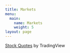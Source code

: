 ```yaml
---
title: Markets
menu:
  main:
    name: Markets
    weight: 5
layout: page
---
```


<!-- TradingView Widget BEGIN -->
<div class="tradingview-widget-container">
  <div class="tradingview-widget-container__widget"></div>
  <div class="tradingview-widget-copyright"><a href="https://www.tradingview.com/markets/stocks-usa/" rel="noopener" target="_blank"><span class="blue-text">Stock Quotes</span></a> by TradingView</div>
  <script type="text/javascript" src="https://s3.tradingview.com/external-embedding/embed-widget-market-quotes.js" async>
  {
  "locale": "en",
  "symbolsGroups": [
    {
      "symbols": [
        {
          "displayName": "Jpmorgan Chase & Co",
          "name": "NYSE:JPM"
        },
        {
          "displayName": "Wells Fargo Co New",
          "name": "NYSE:WFC"
        },
        {
          "displayName": "Bank Amer Corp",
          "name": "NYSE:BAC"
        },
        {
          "displayName": "Hsbc Hldgs Plc",
          "name": "NYSE:HSBC"
        },
        {
          "displayName": "Citigroup Inc",
          "name": "NYSE:C"
        },
        {
          "displayName": "Mastercard Incorporated",
          "name": "NYSE:MA"
        }
      ],
      "name": "Financial"
    },
    {
      "symbols": [
        {
          "displayName": "Apple",
          "name": "NASDAQ:AAPL"
        },
        {
          "displayName": "Google Inc",
          "name": "NASDAQ:GOOGL"
        },
        {
          "displayName": "Microsoft Corp",
          "name": "NASDAQ:MSFT"
        },
        {
          "displayName": "Facebook Inc",
          "name": "NASDAQ:FB"
        },
        {
          "displayName": "Oracle Corp",
          "name": "NYSE:ORCL"
        },
        {
          "displayName": "Intel Corp",
          "name": "NASDAQ:INTC"
        }
      ],
      "name": "Technology"
    },
    {
      "symbols": [
        {
          "displayName": "Amazon Com Inc",
          "name": "NASDAQ:AMZN"
        },
        {
          "displayName": "Alibaba Group Hldg Ltd",
          "name": "NYSE:BABA"
        },
        {
          "displayName": "At&t Inc",
          "name": "NYSE:T"
        },
        {
          "displayName": "Wal-mart Stores Inc",
          "name": "NYSE:WMT"
        },
        {
          "displayName": "China Mobile Limited",
          "name": "NYSE:CHL"
        },
        {
          "displayName": "Visa Inc",
          "name": "NYSE:V"
        }
      ],
      "name": "Services"
    }
  ],
  "title": "Stocks",
  "width": 700,
  "height": 700
}
  </script>
</div>
<!-- TradingView Widget END -->
